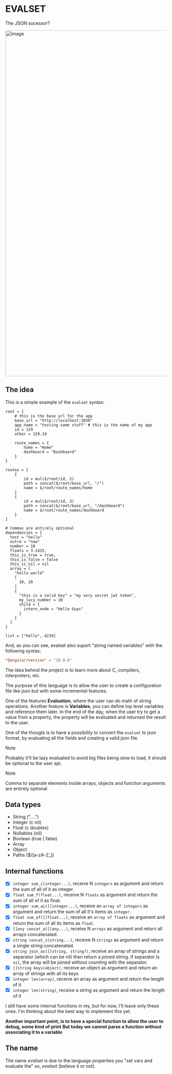 # EVALSET

The JSON sucessor?

<img width="1920" height="1080" alt="image" src="https://github.com/user-attachments/assets/6e4c34b6-f6a2-4af3-9549-9d5b1fecbf91" />

## The idea

This is a simple example of the `evalset` syntax: 

```console
root = {
    # this is the base url for the app
    base_url = "http://localhost:3030"
    app_name = "testing some stuff" # this is the name of my app
    id = 129
    other = 129.19

    route_names = {
        home = "Home"
        dashboard = "Dashboard"
    }
}

routes = [
    {
        id = mul($/root/id, 2)
        path = concat($/root/base_url, "/")
        name = $/root/route_names/home
    }
    {
        id = mul($/root/id, 3)
        path = concat($/root/base_url, "/dashboard")
        name = $/root/route_names/dashboard
    }
]

# Commas are entirely optional
dependencies = {
  test = "hello"
  outro = "now"
  number = 10
  floats = 3.1415,
  this_is_true = true,
  this_is_false = false
  this_is_nil = nil
  array = [
    "hello world"
    [
      10, 20
    ]
    {
      "this is a valid key" = "my very secret jwt token",
      my_lucy_number = 10
      child = {
        intern_node = "Hello Guys"
      }
    }
  ]
}

list = ["hello", 4239]
```

And, as you can see, evalset also suport "string named variables" with the following syntax:

```toml
"@angular/version" = "18.9.0"
```

The idea behind the project is to learn more about C, compilers, interpreters, etc.

The purpose of this language is to allow the user to create a configuration file like json but with some incremental features.

One of the features **Evaluation**, where the user can do math of string operations.
Another feature is **Variables**, you can define top level variables and reference them later.
In the end of the day, when the user try to get a value from a property, the property will be evaluated and returned the result to the user.

One of the thougts is to have a possibility to convert the `evalset` to json format, by evaluating all the fields and creating a valid json file. 

> [!NOTE]
> Probably it'll be lazy evaluated to avoid big files being slow to load, it should be optional to the user api.

> [!NOTE]
> Comma to separate elements inside arrays, objects and function arguments are entirely optional

## Data types

- String ("....")
- Integer (c int)
- Float (c doubles)
- Nullables (nil)
- Boolean (true | false)
- Array
- Object
- Paths ($/[a-zA-Z_])

## Internal functions

- [x] `integer sum_i(integer...)`, receive N `integers` as argument and return the sum of all of it as integer.
- [x] `float sum_f(float...)`, receive N `floats` as argument and return the sum of all of it as float.
- [x] `integer sum_ai([]integer...)`, receive an `array of integers` as argument and return the sum of all it's items as `integer`.
- [x] `float sum_af([]float...)`, receive an `array of floats` as argument and return the sum of all its items as `float`.
- [x] `[]any concat_a([]any...)`, receive N `arrays` as argument and return all arrays concatenated.
- [x] `string concat_s(string...)`, receive N `strings` as argument and return a single string concatenated.
- [x] `string join_as([]string, string?)`, receive an array of strings and a separator (which can be nil) then return a joined string. if separator is `nil`, the array will be joined without counting with the separator.
- [x] `[]string keys(object)`, receive an object as argument and return an array of strings with all its keys
- [x] `integer len(array)`, receive an array as argument and return the length of it
- [x] `integer len(string)`, receive a string as argument and return the length of it

I still have some internal functions in my, but for now, I'll leave only these ones.
I'm thinking about the best way to implement this yet.

**Another important point, is to have a special function to allow the user to debug, some kind of print**
**But today we cannot parse a function without associating it to a variable**

## The name

The name _evalset_ is due to the language properties you "set vars and evaluate the" so, _evalset_ (believe it or not).
